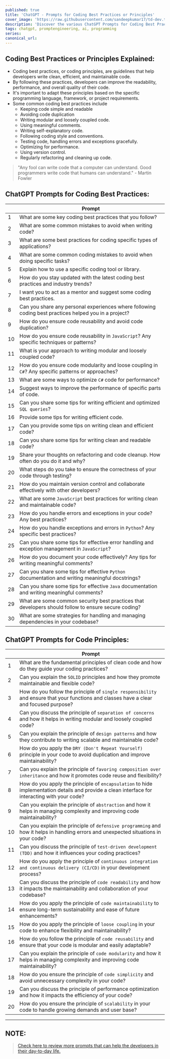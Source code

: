 ```yaml
---
published: true
title: 'ChatGPT - Prompts for Coding Best Practices or Principles'
cover_image: 'https://raw.githubusercontent.com/sandeepkumar17/td-dev.to/master/assets/blog-cover/chat-gpt-prompts.jpg'
description: 'Discover the various ChatGPT Prompts for Coding Best Practices or Principles'
tags: chatgpt, promptengineering, ai, programming
series:
canonical_url:
---
```


## Coding Best Practices or Principles Explained:

* Coding best practices, or coding principles, are guidelines that help developers write clean, efficient, and maintainable code.
* By following these practices, developers can improve the readability, performance, and overall quality of their code.
* It's important to adapt these principles based on the specific programming language, framework, or project requirements.
* Some common coding best practices include
  * Keeping code simple and readable
  * Avoiding code duplication
  * Writing modular and loosely coupled code.
  * Using meaningful comments.
  * Writing self-explanatory code.
  * Following coding style and conventions.
  * Testing code, handling errors and exceptions gracefully.
  * Optimizing for performance.
  * Using version control.
  * Regularly refactoring and cleaning up code.

> "Any fool can write code that a computer can understand. Good programmers write code that humans can understand." - Martin Fowler

## ChatGPT Prompts for Coding Best Practices:

|  | Prompt |
| --- | --- |
| 1 | What are some key coding best practices that you follow? |
| 2 | What are some common mistakes to avoid when writing code? |
| 3 | What are some best practices for coding specific types of applications? |
| 4 | What are some common coding mistakes to avoid when doing specific tasks? |
| 5 | Explain how to use a specific coding tool or library. |
| 6 | How do you stay updated with the latest coding best practices and industry trends? |
| 7 | I want you to act as a mentor and suggest some coding best practices.  |
| 8 | Can you share any personal experiences where following coding best practices helped you in a project? |
| 9 | How do you ensure code reusability and avoid code duplication? |
| 10 | How do you ensure code reusability in `JavaScript`? Any specific techniques or patterns? |
| 11 | What is your approach to writing modular and loosely coupled code? |
| 12 | How do you ensure code modularity and loose coupling in `C#`? Any specific patterns or approaches? |
| 13 | What are some ways to optimize `C#` code for performance? |
| 14 | Suggest ways to improve the performance of specific parts of code. |
| 15 | Can you share some tips for writing efficient and optimized `SQL queries`? |
| 16 | Provide some tips for writing efficient code. |
| 17 | Can you provide some tips on writing clean and efficient code? |
| 18 | Can you share some tips for writing clean and readable code? |
| 19 | Share your thoughts on refactoring and code cleanup. How often do you do it and why? |
| 20 | What steps do you take to ensure the correctness of your code through testing? |
| 21 | How do you maintain version control and collaborate effectively with other developers? |
| 22 | What are some `JavaScript` best practices for writing clean and maintainable code? |
| 23 | How do you handle errors and exceptions in your code? Any best practices? |
| 24 | How do you handle exceptions and errors in `Python`? Any specific best practices? |
| 25 | Can you share some tips for effective error handling and exception management in `JavaScript`? | 
| 26 | How do you document your code effectively? Any tips for writing meaningful comments? |
| 27 | Can you share some tips for effective `Python` documentation and writing meaningful docstrings? | 
| 28 | Can you share some tips for effective `Java` documentation and writing meaningful comments? |
| 29 | What are some common security best practices that developers should follow to ensure secure coding? |
| 30 | What are some strategies for handling and managing dependencies in your codebase? |

## ChatGPT Prompts for Code Principles:

|  | Prompt |
| --- | --- |
| 1 | What are the fundamental principles of clean code and how do they guide your coding practices? |
| 2 | Can you explain the `SOLID` principles and how they promote maintainable and flexible code? |
| 3 | How do you follow the principle of `single responsibility` and ensure that your functions and classes have a clear and focused purpose? |
| 4 | Can you discuss the principle of `separation of concerns` and how it helps in writing modular and loosely coupled code? |
| 5 | Can you explain the principle of `design patterns` and how they contribute to writing scalable and maintainable code? |
| 6 | How do you apply the `DRY (Don't Repeat Yourself)` principle in your code to avoid duplication and improve maintainability? |
| 7 | Can you explain the principle of `favoring composition over inheritance` and how it promotes code reuse and flexibility? |
| 8 | How do you apply the principle of `encapsulation` to hide implementation details and provide a clean interface for interacting with your code? |
| 9 | Can you explain the principle of `abstraction` and how it helps in managing complexity and improving code maintainability? |
| 10 | Can you explain the principle of `defensive programming` and how it helps in handling errors and unexpected situations in your code? |
| 11 | Can you discuss the principle of `test-driven development (TDD)` and how it influences your coding practices? |
| 12 | How do you apply the principle of `continuous integration and continuous delivery (CI/CD)` in your development process? |
| 13 | Can you discuss the principle of `code readability` and how it impacts the maintainability and collaboration of your codebase? |
| 14 | How do you apply the principle of `code maintainability` to ensure long-term sustainability and ease of future enhancements? |
| 15 | How do you apply the principle of `loose coupling` in your code to enhance flexibility and maintainability? |
| 16 | How do you follow the principle of `code reusability` and ensure that your code is modular and easily adaptable? |
| 17 | Can you explain the principle of `code modularity` and how it helps in managing complexity and improving code maintainability? |
| 18 | How do you ensure the principle of `code simplicity` and avoid unnecessary complexity in your code? |
| 19 | Can you discuss the principle of performance optimization and how it impacts the efficiency of your code? |
| 20 | How do you ensure the principle of `scalability` in your code to handle growing demands and user base? |

---
## NOTE:
> [Check here to review more prompts that can help the developers in their day-to-day life.](https://dev.to/techiesdiary/chatgpt-prompts-for-developers-216d)
